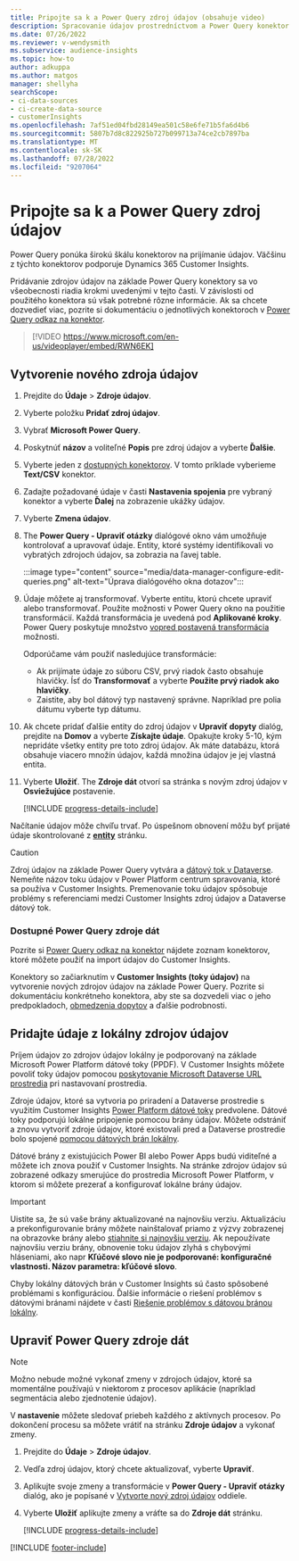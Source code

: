 ```yaml
---
title: Pripojte sa k a Power Query zdroj údajov (obsahuje video)
description: Spracovanie údajov prostredníctvom a Power Query konektor (obsahuje video).
ms.date: 07/26/2022
ms.reviewer: v-wendysmith
ms.subservice: audience-insights
ms.topic: how-to
author: adkuppa
ms.author: matgos
manager: shellyha
searchScope:
- ci-data-sources
- ci-create-data-source
- customerInsights
ms.openlocfilehash: 7af51ed04fbd28149ea501c58e6fe71b5fa6d4b6
ms.sourcegitcommit: 5807b7d8c822925b727b099713a74ce2cb7897ba
ms.translationtype: MT
ms.contentlocale: sk-SK
ms.lasthandoff: 07/28/2022
ms.locfileid: "9207064"
---
```

# <a name="connect-to-a-power-query-data-source"></a>Pripojte sa k a Power Query zdroj údajov

Power Query ponúka širokú škálu konektorov na prijímanie údajov. Väčšinu z týchto konektorov podporuje Dynamics 365 Customer Insights.

Pridávanie zdrojov údajov na základe Power Query konektory sa vo všeobecnosti riadia krokmi uvedenými v tejto časti. V závislosti od použitého konektora sú však potrebné rôzne informácie. Ak sa chcete dozvedieť viac, pozrite si dokumentáciu o jednotlivých konektoroch v [Power Query odkaz na konektor](/power-query/connectors/).

> [!VIDEO https://www.microsoft.com/en-us/videoplayer/embed/RWN6EK]

## <a name="create-a-new-data-source"></a>Vytvorenie nového zdroja údajov

1. Prejdite do **Údaje** > **Zdroje údajov**.

1. Vyberte položku **Pridať zdroj údajov**.

1. Vybrať **Microsoft Power Query**.

1. Poskytnúť **názov** a voliteľné **Popis** pre zdroj údajov a vyberte **Ďalšie**.

1. Vyberte jeden z [dostupných konektorov](#available-power-query-data-sources). V tomto príklade vyberieme **Text/CSV** konektor.

1. Zadajte požadované údaje v časti **Nastavenia spojenia** pre vybraný konektor a vyberte **Ďalej** na zobrazenie ukážky údajov.

1. Vyberte **Zmena údajov**.

1. The **Power Query - Upraviť otázky** dialógové okno vám umožňuje kontrolovať a upravovať údaje. Entity, ktoré systémy identifikovali vo vybratých zdrojoch údajov, sa zobrazia na ľavej table.

   :::image type="content" source="media/data-manager-configure-edit-queries.png" alt-text="Úprava dialógového okna dotazov":::

1. Údaje môžete aj transformovať. Vyberte entitu, ktorú chcete upraviť alebo transformovať. Použite možnosti v Power Query okno na použitie transformácií. Každá transformácia je uvedená pod **Aplikované kroky**. Power Query poskytuje množstvo [vopred postavená transformácia](/power-query/power-query-what-is-power-query#transformations) možnosti.

   Odporúčame vám použiť nasledujúce transformácie:

   - Ak prijímate údaje zo súboru CSV, prvý riadok často obsahuje hlavičky. Ísť do **Transformovať** a vyberte **Použite prvý riadok ako hlavičky**.
   - Zaistite, aby bol dátový typ nastavený správne. Napríklad pre polia dátumu vyberte typ dátumu.

1. Ak chcete pridať ďalšie entity do zdroj údajov v **Upraviť dopyty** dialóg, prejdite na **Domov** a vyberte **Získajte údaje**. Opakujte kroky 5-10, kým nepridáte všetky entity pre toto zdroj údajov. Ak máte databázu, ktorá obsahuje viacero množín údajov, každá množina údajov je jej vlastná entita.

1. Vyberte **Uložiť**. The **Zdroje dát** otvorí sa stránka s novým zdroj údajov v **Osviežujúce** postavenie.

   [!INCLUDE [progress-details-include](includes/progress-details-pane.md)]

Načítanie údajov môže chvíľu trvať. Po úspešnom obnovení môžu byť prijaté údaje skontrolované z [**entity**](entities.md) stránku.

> [!CAUTION]
> Zdroj údajov na základe Power Query vytvára a [dátový tok v Dataverse](/power-query/dataflows/overview-dataflows-across-power-platform-dynamics-365). Nemeňte názov toku údajov v Power Platform centrum spravovania, ktoré sa používa v Customer Insights. Premenovanie toku údajov spôsobuje problémy s referenciami medzi Customer Insights zdroj údajov a Dataverse dátový tok.

### <a name="available-power-query-data-sources"></a>Dostupné Power Query zdroje dát

Pozrite si [Power Query odkaz na konektor](/power-query/connectors/) nájdete zoznam konektorov, ktoré môžete použiť na import údajov do Customer Insights.

Konektory so začiarknutím v **Customer Insights (toky údajov)** na vytvorenie nových zdrojov údajov na základe Power Query. Pozrite si dokumentáciu konkrétneho konektora, aby ste sa dozvedeli viac o jeho predpokladoch, [obmedzenia dopytov](/power-query/power-query-online-limits) a ďalšie podrobnosti.

## <a name="add-data-from-on-premises-data-sources"></a>Pridajte údaje z lokálny zdrojov údajov

Príjem údajov zo zdrojov údajov lokálny je podporovaný na základe Microsoft Power Platform dátové toky (PPDF). V Customer Insights môžete povoliť toky údajov pomocou [poskytovanie Microsoft Dataverse URL prostredia](create-environment.md) pri nastavovaní prostredia.

Zdroje údajov, ktoré sa vytvoria po priradení a Dataverse prostredie s využitím Customer Insights [Power Platform dátové toky](/power-query/dataflows/overview-dataflows-across-power-platform-dynamics-365) predvolene. Dátové toky podporujú lokálne pripojenie pomocou brány údajov. Môžete odstrániť a znovu vytvoriť zdroje údajov, ktoré existovali pred a Dataverse prostredie bolo spojené [pomocou dátových brán lokálny](/data-integration/gateway/service-gateway-app).

Dátové brány z existujúcich Power BI alebo Power Apps budú viditeľné a môžete ich znova použiť v Customer Insights. Na stránke zdrojov údajov sú zobrazené odkazy smerujúce do prostredia Microsoft Power Platform, v ktorom si môžete prezerať a konfigurovať lokálne brány údajov.

> [!IMPORTANT]
> Uistite sa, že sú vaše brány aktualizované na najnovšiu verziu. Aktualizáciu a prekonfigurovanie brány môžete nainštalovať priamo z výzvy zobrazenej na obrazovke brány alebo [stiahnite si najnovšiu verziu](https://powerapps.microsoft.com/downloads/). Ak nepoužívate najnovšiu verziu brány, obnovenie toku údajov zlyhá s chybovými hláseniami, ako napr **Kľúčové slovo nie je podporované: konfiguračné vlastnosti. Názov parametra: kľúčové slovo**.
>
> Chyby lokálny dátových brán v Customer Insights sú často spôsobené problémami s konfiguráciou. Ďalšie informácie o riešení problémov s dátovými bránami nájdete v časti [Riešenie problémov s dátovou bránou lokálny](/data-integration/gateway/service-gateway-tshoot).

## <a name="edit-power-query-data-sources"></a>Upraviť Power Query zdroje dát

> [!NOTE]
> Možno nebude možné vykonať zmeny v zdrojoch údajov, ktoré sa momentálne používajú v niektorom z procesov aplikácie (napríklad segmentácia alebo zjednotenie údajov).
>
> V **nastavenie** môžete sledovať priebeh každého z aktívnych procesov. Po dokončení procesu sa môžete vrátiť na stránku **Zdroje údajov** a vykonať zmeny.

1. Prejdite do **Údaje** > **Zdroje údajov**.

1. Vedľa zdroj údajov, ktorý chcete aktualizovať, vyberte **Upraviť**.

1. Aplikujte svoje zmeny a transformácie v **Power Query - Upraviť otázky** dialóg, ako je popísané v [Vytvorte nový zdroj údajov](#create-a-new-data-source) oddiele.

1. Vyberte **Uložiť** aplikujte zmeny a vráťte sa do **Zdroje dát** stránku.

   [!INCLUDE [progress-details-include](includes/progress-details-pane.md)]

[!INCLUDE [footer-include](includes/footer-banner.md)]
